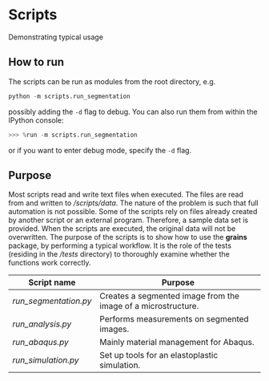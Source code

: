 # Scripts

Demonstrating typical usage



## How to run

The scripts can be run as modules from the root directory, e.g.

```python
python -m scripts.run_segmentation
```

possibly adding the `-d` flag to debug.
You can also run them from within the IPython console:

```python
>>> %run -m scripts.run_segmentation
```

or if you want to enter debug mode, specify the `-d` flag.



## Purpose

Most scripts read and write text files when executed. The files are read from and written to */scripts/data*. The nature of the problem is such that full automation is not possible. Some of the scripts rely on files already created by another script or an external program. Therefore, a sample data set is provided. When the scripts are executed, the original data will not be overwritten. The purpose of the scripts is to show how to use the **grains** package, by performing a typical workflow. It is the role of the tests (residing in the */tests* directory) to thoroughly examine whether the functions work correctly.

| Script name           | Purpose                                                      |
| --------------------- | ------------------------------------------------------------ |
| *run_segmentation.py* | Creates a segmented image from the image of a microstructure.|
| *run_analysis.py*     | Performs measurements on segmented images.                   |
| *run_abaqus.py*       | Mainly material management for Abaqus.                       |
| *run_simulation.py*   | Set up tools for an elastoplastic simulation.                |

